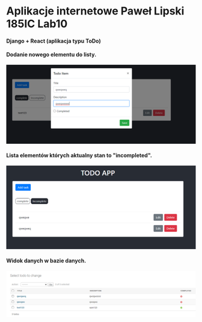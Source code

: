 # Aplikacje internetowe Paweł Lipski 185IC Lab10

#### Django + React (aplikacja typu ToDo)
#### Dodanie nowego elementu do listy.

<img src='screenshots/obraz1.png' />

#### Lista elementów których aktualny stan to "incompleted".

<img src='screenshots/obraz2.png' />

#### Widok danych w bazie danych.

<img src='screenshots/obraz3.png' />

